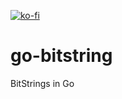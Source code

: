 [![ko-fi](https://www.ko-fi.com/img/githubbutton_sm.svg)](https://ko-fi.com/Q5Q22X2IK)
# go-bitstring
BitStrings in Go
